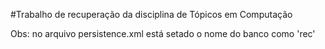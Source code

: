 #Trabalho de recuperação da disciplina de Tópicos em Computação

Obs: no arquivo persistence.xml está setado o nome do banco como 'rec' 
